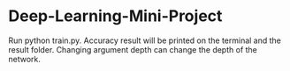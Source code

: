 # Deep-Learning-Mini-Project
Run python train.py.
Accuracy result will be printed on the terminal and the result folder.
Changing argument depth can change the depth of the network.

